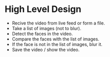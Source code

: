 # High Level Design
- Recive the video from live feed or form a file.
- Take a list of images (not to blur).
- Detect the faces in the video.
- Compare the faces with the list of images.
- If the face is not in the list of images, blur it.
- Save the video / show the video.
